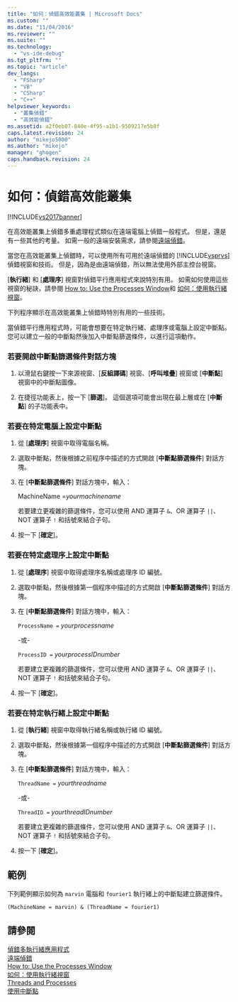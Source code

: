 ```yaml
---
title: "如何：偵錯高效能叢集 | Microsoft Docs"
ms.custom: ""
ms.date: "11/04/2016"
ms.reviewer: ""
ms.suite: ""
ms.technology: 
  - "vs-ide-debug"
ms.tgt_pltfrm: ""
ms.topic: "article"
dev_langs: 
  - "FSharp"
  - "VB"
  - "CSharp"
  - "C++"
helpviewer_keywords: 
  - "叢集偵錯"
  - "高效能偵錯"
ms.assetid: a2f0eb07-840e-4f95-a1b1-9509217e5b8f
caps.latest.revision: 24
author: "mikejo5000"
ms.author: "mikejo"
manager: "ghogen"
caps.handback.revision: 24
---
```

# 如何：偵錯高效能叢集
[!INCLUDE[vs2017banner](../code-quality/includes/vs2017banner.md)]

在高效能叢集上偵錯多重處理程式類似在遠端電腦上偵錯一般程式。  但是，還是有一些其他的考量。  如需一般的遠端安裝需求，請參閱[遠端偵錯](../debugger/remote-debugging.md)。  
  
 當您在高效能叢集上偵錯時，可以使用所有可用於遠端偵錯的 [!INCLUDE[vsprvs](../code-quality/includes/vsprvs_md.md)] 偵錯視窗和技術。  但是，因為是由遠端偵錯，所以無法使用外部主控台視窗。  
  
 \[**執行緒**\] 和 \[**處理序**\] 視窗對偵錯平行應用程式來說特別有用。  如需如何使用這些視窗的秘訣，請參閱 [How to: Use the Processes Window](http://msdn.microsoft.com/zh-tw/0207ce2f-8ceb-4fe7-b2b5-4dd35b035ed7)和 [如何：使用執行緒視窗](../debugger/how-to-use-the-threads-window.md)。  
  
 下列程序顯示在高效能叢集上偵錯時特別有用的一些技術。  
  
 當偵錯平行應用程式時，可能會想要在特定執行緒、處理序或電腦上設定中斷點。  您可以建立一般的中斷點然後加入中斷點篩選條件，以進行這項動作。  
  
### 若要開啟中斷點篩選條件對話方塊  
  
1.  以滑鼠右鍵按一下來源視窗、\[**反組譯碼**\] 視窗、\[**呼叫堆疊**\] 視窗或 \[**中斷點**\] 視窗中的中斷點圖像。  
  
2.  在捷徑功能表上，按一下 \[**篩選**\]。  這個選項可能會出現在最上層或在 \[**中斷點**\] 的子功能表中。  
  
### 若要在特定電腦上設定中斷點  
  
1.  從 \[**處理序**\] 視窗中取得電腦名稱。  
  
2.  選取中斷點，然後根據之前程序中描述的方式開啟 \[**中斷點篩選條件**\] 對話方塊。  
  
3.  在 \[**中斷點篩選條件**\] 對話方塊中，輸入：  
  
     MachineName \=*yourmachinename*  
  
     若要建立更複雜的篩選條件，您可以使用 AND 運算子 `&`、OR 運算子 `||`、NOT 運算子 `!` 和括號來結合子句。  
  
4.  按一下 \[**確定**\]。  
  
### 若要在特定處理序上設定中斷點  
  
1.  從 \[**處理序**\] 視窗中取得處理序名稱或處理序 ID 編號。  
  
2.  選取中斷點，然後根據第一個程序中描述的方式開啟 \[**中斷點篩選條件**\] 對話方塊。  
  
3.  在 \[**中斷點篩選條件**\] 對話方塊中，輸入：  
  
     `ProcessName =`  *yourprocessname*  
  
     \-或\-  
  
     `ProcessID =` *yourprocessIDnumber*  
  
     若要建立更複雜的篩選條件，您可以使用 AND 運算子 `&`、OR 運算子 `||`、NOT 運算子 `!` 和括號來結合子句。  
  
4.  按一下 \[**確定**\]。  
  
### 若要在特定執行緒上設定中斷點  
  
1.  從 \[**執行緒**\] 視窗中取得執行緒名稱或執行緒 ID 編號。  
  
2.  選取中斷點，然後根據第一個程序中描述的方式開啟 \[**中斷點篩選條件**\] 對話方塊。  
  
3.  在 \[**中斷點篩選條件**\] 對話方塊中，輸入：  
  
     `ThreadName =` *yourthreadname*  
  
     \-或\-  
  
     `ThreadID =` *yourthreadIDnumber*  
  
     若要建立更複雜的篩選條件，您可以使用 AND 運算子 `&`、OR 運算子 `||`、NOT 運算子 `!` 和括號來結合子句。  
  
4.  按一下 \[**確定**\]。  
  
## 範例  
 下列範例顯示如何為 `marvin` 電腦和 `fourier1` 執行緒上的中斷點建立篩選條件。  
  
```  
(MachineName = marvin) & (ThreadName = fourier1)  
```  
  
## 請參閱  
 [偵錯多執行緒應用程式](../debugger/debug-multithreaded-applications-in-visual-studio.md)   
 [遠端偵錯](../debugger/remote-debugging.md)   
 [How to: Use the Processes Window](http://msdn.microsoft.com/zh-tw/0207ce2f-8ceb-4fe7-b2b5-4dd35b035ed7)   
 [如何：使用執行緒視窗](../debugger/how-to-use-the-threads-window.md)   
 [Threads and Processes](http://msdn.microsoft.com/zh-tw/73d87480-9af3-4d1b-baf5-397d5d876ae6)   
 [使用中斷點](../debugger/using-breakpoints.md)